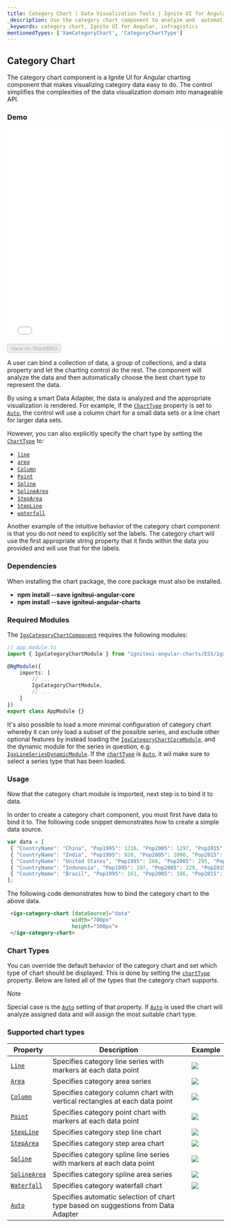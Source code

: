 ```yaml
---
title: Category Chart | Data Visualization Tools | Ignite UI for Angular | Infragistics
_description: Use the category chart component to analyze and  automatically choose the best chart type to represent data. Learn about our chart types for visualization.
_keywords: category chart, Ignite UI for Angular, infragistics
mentionedTypes: ['XamCategoryChart', 'CategoryChartType']
---
```


## Category Chart

The category chart component is a Ignite UI for Angular charting component that makes visualizing category data easy to do. The control simplifies the complexities of the data visualization domain into manageable API.

### Demo

<div class="sample-container loading" style="height: 500px">
    <iframe id="category-chart-overview-iframe" src='{environment:demosBaseUrl}/charts/category-chart-overview' width="100%" height="100%" seamless frameBorder="0" onload="onXPlatSampleIframeContentLoaded(this);"></iframe>
</div>

<div>
    <button data-localize="stackblitz" disabled class="stackblitz-btn"   data-iframe-id="category-chart-overview-iframe" data-demos-base-url="{environment:demosBaseUrl}">View on StackBlitz
    </button>
</div>

<div class="divider--half"></div>

 A user can bind a collection of data, a group of collections, and a data property and let the charting control do the rest. The component will analyze the data and then automatically choose the best chart type to represent the data.

By using a smart Data Adapter, the data is analyzed and the appropriate visualization is rendered. For example, if the [`ChartType`](/products/ignite-ui-angular/api/docs/typescript/latest/enums/charttype.html) property is set to [`Auto`](/products/ignite-ui-angular/api/docs/typescript/latest/enums/categorycharttype.html#auto), the control will use a column chart for a small data sets or a line chart for larger data sets.

However, you can also explicitly specify the chart type by setting the [`ChartType`](/products/ignite-ui-angular/api/docs/typescript/latest/enums/charttype.html) to:

-   [`line`](/products/ignite-ui-angular/api/docs/typescript/latest/enums/charttype.html#line)
-   [`area`](/products/ignite-ui-angular/api/docs/typescript/latest/enums/charttype.html#area)
-   [`Column`](/products/ignite-ui-angular/api/docs/typescript/latest/enums/categorycharttype.html#column)
-   [`Point`](/products/ignite-ui-angular/api/docs/typescript/latest/enums/categorycharttype.html#point)
-   [`Spline`](/products/ignite-ui-angular/api/docs/typescript/latest/enums/categorycharttype.html#spline)
-   [`SplineArea`](/products/ignite-ui-angular/api/docs/typescript/latest/enums/categorycharttype.html#splinearea)
-   [`StepArea`](/products/ignite-ui-angular/api/docs/typescript/latest/enums/categorycharttype.html#steparea)
-   [`StepLine`](/products/ignite-ui-angular/api/docs/typescript/latest/enums/categorycharttype.html#stepline)
-   [`waterfall`](/products/ignite-ui-angular/api/docs/typescript/latest/enums/charttype.html#waterfall)

Another example of the intuitive behavior of the category chart component is that you do not need to explicitly set the labels. The category chart will use the first appropriate string property that it finds within the data you provided and will use that for the labels.

### Dependencies

When installing the chart package, the core package must also be installed.

-   **npm install --save igniteui-angular-core**
-   **npm install --save igniteui-angular-charts**

### Required Modules

The [`IgxCategoryChartComponent`](/products/ignite-ui-angular/api/docs/typescript/latest/classes/igxcategorychartcomponent.html) requires the following modules:

```ts
// app.module.ts
import { IgxCategoryChartModule } from "igniteui-angular-charts/ES5/igx-category-chart-module";

@NgModule({
    imports: [
        // ...
        IgxCategoryChartModule,
        // ...
    ]
})
export class AppModule {}
```

It's also possible to load a more minimal configuration of category chart whereby it can only load a subset of the possible series, and exclude other optional features by instead loading the [`IgxCategoryChartCoreModule`](/products/ignite-ui-angular/api/docs/typescript/latest/classes/igxcategorychartcoremodule.html), and the dynamic module for the series in question, e.g. [`IgxLineSeriesDynamicModule`](/products/ignite-ui-angular/api/docs/typescript/latest/classes/igxlineseriesdynamicmodule.html). If the [`chartType`](/products/ignite-ui-angular/api/docs/typescript/latest/classes/igxcategorychartcomponent.html#charttype) is [`Auto`](/products/ignite-ui-angular/api/docs/typescript/latest/enums/categorycharttype.html#auto), it wil make sure to select a series type that has been loaded.

<div class="divider--half"></div>

### Usage

Now that the category chart module is imported, next step is to bind it to data.

In order to create a category chart component, you must first have data to bind it to. The following code snippet demonstrates how to create a simple data source.

```ts
var data = [
 { "CountryName": "China", "Pop1995": 1216, "Pop2005": 1297, "Pop2015": 1361, "Pop2025": 1394 },
 { "CountryName": "India", "Pop1995": 920, "Pop2005": 1090, "Pop2015": 1251, "Pop2025": 1396 },
 { "CountryName": "United States", "Pop1995": 266, "Pop2005": 295, "Pop2015": 322, "Pop2025": 351 },
 { "CountryName": "Indonesia", "Pop1995": 197, "Pop2005": 229, "Pop2015": 256, "Pop2025": 277 },
 { "CountryName": "Brazil", "Pop1995": 161, "Pop2005": 186, "Pop2015": 204, "Pop2025": 218 }
];
```

The following code demonstrates how to bind the category chart to the above data.

```html
 <igx-category-chart [dataSource]="data"
                     width="700px"
                     height="500px">
 </igx-category-chart>
```

<div class="divider--half"></div>

### Chart Types

You can override the default behavior of the category chart and set which type of chart should be displayed. This is done by setting the [`chartType`](/products/ignite-ui-angular/api/docs/typescript/latest/classes/igxcategorychartcomponent.html#charttype) property.
Below are listed all of the types that the category chart supports.

> [!NOTE]
> Special case is the [`Auto`](/products/ignite-ui-angular/api/docs/typescript/latest/enums/categorycharttype.html#auto) setting of that property. If [`Auto`](/products/ignite-ui-angular/api/docs/typescript/latest/enums/categorycharttype.html#auto) is used the chart will analyze assigned data and will assign the most suitable chart type.

### Supported chart types

| Property                                                                                                       | Description                                                                        | Example                                      |
| -------------------------------------------------------------------------------------------------------------- | ---------------------------------------------------------------------------------- | -------------------------------------------- |
| [`Line`](/products/ignite-ui-angular/api/docs/typescript/latest/enums/categorycharttype.html#line)             | Specifies category line series with markers at each data point                     | ![](../images/category_chart_line.png)       |
| [`Area`](/products/ignite-ui-angular/api/docs/typescript/latest/enums/categorycharttype.html#area)             | Specifies category area series                                                     | ![](../images/category_chart_area.png)       |
| [`Column`](/products/ignite-ui-angular/api/docs/typescript/latest/enums/categorycharttype.html#column)         | Specifies category column chart with vertical rectangles at each data point        | ![](../images/category_chart_column.png)     |
| [`Point`](/products/ignite-ui-angular/api/docs/typescript/latest/enums/categorycharttype.html#point)           | Specifies category point chart with markers at each data point                     | ![](../images/category_chart_point.png)      |
| [`StepLine`](/products/ignite-ui-angular/api/docs/typescript/latest/enums/categorycharttype.html#stepline)     | Specifies category step line chart                                                 | ![](../images/category_chart_stepline.png)   |
| [`StepArea`](/products/ignite-ui-angular/api/docs/typescript/latest/enums/categorycharttype.html#steparea)     | Specifies category step area chart                                                 | ![](../images/category_chart_steparea.png)   |
| [`Spline`](/products/ignite-ui-angular/api/docs/typescript/latest/enums/categorycharttype.html#spline)         | Specifies category spline line series with markers at each data point              | ![](../images/category_chart_spline.png)     |
| [`SplineArea`](/products/ignite-ui-angular/api/docs/typescript/latest/enums/categorycharttype.html#splinearea) | Specifies category spline area series                                              | ![](../images/category_chart_splinearea.png) |
| [`Waterfall`](/products/ignite-ui-angular/api/docs/typescript/latest/enums/categorycharttype.html#waterfall)   | Specifies category waterfall chart                                                 | ![](../images/category_chart_waterfall.png)  |
| [`Auto`](/products/ignite-ui-angular/api/docs/typescript/latest/enums/categorycharttype.html#auto)             | Specifies automatic selection of chart type based on suggestions from Data Adapter |                                              |
